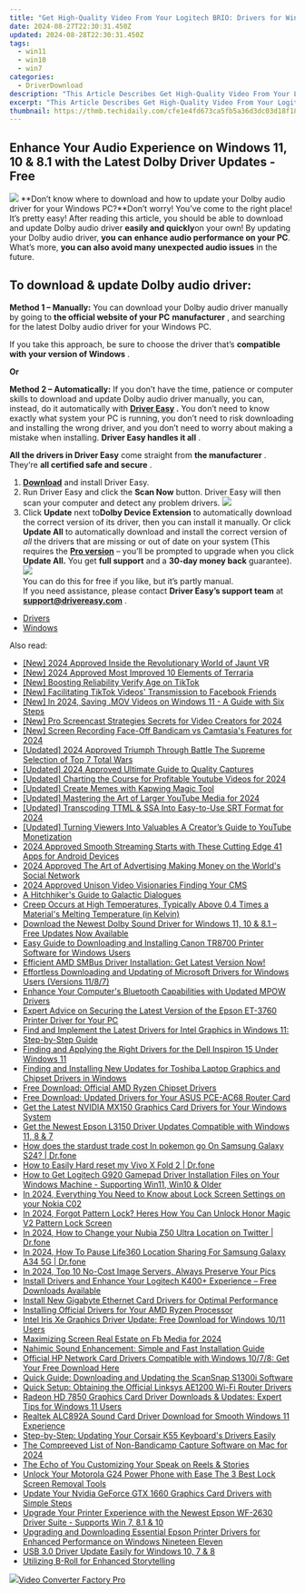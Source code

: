 ```yaml
---
title: "Get High-Quality Video From Your Logitech BRIO: Drivers for Windows 10 & 11 - Free!"
date: 2024-08-27T22:30:31.450Z
updated: 2024-08-28T22:30:31.450Z
tags:
  - win11
  - win10
  - win7
categories:
  - DriverDownload
description: "This Article Describes Get High-Quality Video From Your Logitech BRIO: Drivers for Windows 10 & 11 - Free!"
excerpt: "This Article Describes Get High-Quality Video From Your Logitech BRIO: Drivers for Windows 10 & 11 - Free!"
thumbnail: https://thmb.techidaily.com/cfe1e4fd673ca5fb5a36d3dc03d18f188db6311040ef6f07e920236b71a10c10.jpg
---
```


## Enhance Your Audio Experience on Windows 11, 10 & 8.1 with the Latest Dolby Driver Updates - Free

![](https://images.drivereasy.com/wp-content/uploads/2019/01/snap000424-300x186.png)   **Don’t know where to download and how to update your Dolby audio driver for your Windows PC?**Don’t worry! You’ve come to the right place! It’s pretty easy! After reading this article, you should be able to download and update Dolby audio driver **easily and quickly**on your own! By updating your Dolby audio driver, **you**  **can**  **enhance audio performance on your PC**. What’s more, **you can also avoid many unexpected audio issues**  in the future.

## **To download & update Dolby audio driver:**

**Method 1 – Manually:**  You can download your Dolby audio driver manually by going to **the official website of your PC** **manufacturer**  , and searching for the latest Dolby audio driver for your Windows PC.

 If you take this approach, be sure to choose the driver that’s **compatible with** **your version of Windows** .

**Or**

**Method 2 – Automatically:**   If you don’t have the time, patience or computer skills to download and update Dolby audio driver manually, you can, instead, do it automatically with **[Driver Easy](https://tools.techidaily.com/drivereasy/download/) .**  You don’t need to know exactly what system your PC is running, you don’t need to risk downloading and installing the wrong driver, and you don’t need to worry about making a mistake when installing. **Driver Easy handles it all** .

**All the drivers in Driver Easy** come straight from **the manufacturer** . They‘re **all certified safe and secure** .

1. **[Download](https://tools.techidaily.com/drivereasy/download/)**  and install Driver Easy.
2. Run Driver Easy and click the **Scan Now**  button. Driver Easy will then scan your computer and detect any problem drivers. ![](https://images.drivereasy.com/wp-content/uploads/2019/01/snap000425.png)
3. Click **Update**  next to**Dolby Device Extension** to automatically download the correct version of its driver, then you can install it manually. Or click **Update All**  to automatically download and install the correct version of _all_  the drivers that are missing or out of date on your system (This requires the **[Pro version](https://tools.techidaily.com/drivereasy/download/)**  – you’ll be prompted to upgrade when you click **Update All.** You get **full support**  and a **30-day money back**  guarantee).  
![](https://images.drivereasy.com/wp-content/uploads/2019/01/snap000426.png)  
 You can do this for free if you like, but it’s partly manual.  
 If you need assistance, please contact **Driver Easy’s support team** at [**support@drivereasy.com**](https://tools.techidaily.com/drivereasy/download/) .

* [Drivers](https://tools.techidaily.com/drivereasy/download/)
* [Windows](https://tools.techidaily.com/drivereasy/download/)

<ins class="adsbygoogle"
     style="display:block"
     data-ad-format="autorelaxed"
     data-ad-client="ca-pub-7571918770474297"
     data-ad-slot="1223367746"></ins>



<ins class="adsbygoogle"
     style="display:block"
     data-ad-client="ca-pub-7571918770474297"
     data-ad-slot="8358498916"
     data-ad-format="auto"
     data-full-width-responsive="true"></ins>

<span class="atpl-alsoreadstyle">Also read:</span>
<div><ul>
<li><a href="https://fox-http.techidaily.com/new-2024-approved-inside-the-revolutionary-world-of-jaunt-vr/"><u>[New] 2024 Approved  Inside the Revolutionary World of Jaunt VR</u></a></li>
<li><a href="https://on-screen-recording.techidaily.com/new-2024-approved-most-improved-10-elements-of-terraria/"><u>[New] 2024 Approved  Most Improved 10 Elements of Terraria</u></a></li>
<li><a href="https://extra-resources.techidaily.com/new-boosting-reliability-verify-age-on-tiktok/"><u>[New] Boosting Reliability  Verify Age on TikTok</u></a></li>
<li><a href="https://facebook-videos.techidaily.com/new-facilitating-tiktok-videos-transmission-to-facebook-friends/"><u>[New] Facilitating TikTok Videos' Transmission to Facebook Friends</u></a></li>
<li><a href="https://desktop-recording.techidaily.com/new-in-2024-saving-mov-videos-on-windows-11-a-guide-with-six-steps/"><u>[New] In 2024, Saving .MOV Videos on Windows 11 - A Guide with Six Steps</u></a></li>
<li><a href="https://screen-recording.techidaily.com/new-pro-screencast-strategies-secrets-for-video-creators-for-2024/"><u>[New] Pro Screencast Strategies  Secrets for Video Creators for 2024</u></a></li>
<li><a href="https://digital-screen-recording.techidaily.com/new-screen-recording-face-off-bandicam-vs-camtasias-features-for-2024/"><u>[New] Screen Recording Face-Off  Bandicam vs Camtasia's Features for 2024</u></a></li>
<li><a href="https://digital-screen-recording.techidaily.com/updated-2024-approved-triumph-through-battle-the-supreme-selection-of-top-7-total-wars/"><u>[Updated] 2024 Approved  Triumph Through Battle  The Supreme Selection of Top 7 Total Wars</u></a></li>
<li><a href="https://screen-activity-recording.techidaily.com/updated-2024-approved-ultimate-guide-to-quality-captures/"><u>[Updated] 2024 Approved  Ultimate Guide to Quality Captures</u></a></li>
<li><a href="https://facebook-video-footage.techidaily.com/updated-charting-the-course-for-profitable-youtube-videos-for-2024/"><u>[Updated] Charting the Course for Profitable Youtube Videos for 2024</u></a></li>
<li><a href="https://vp-tips.techidaily.com/updated-create-memes-with-kapwing-magic-tool/"><u>[Updated] Create Memes with Kapwing Magic Tool</u></a></li>
<li><a href="https://fox-helps.techidaily.com/updated-mastering-the-art-of-larger-youtube-media-for-2024/"><u>[Updated] Mastering the Art of Larger YouTube Media for 2024</u></a></li>
<li><a href="https://article-tips.techidaily.com/updated-transcoding-ttml-and-ssa-into-easy-to-use-srt-format-for-2024/"><u>[Updated] Transcoding TTML & SSA Into Easy-to-Use SRT Format for 2024</u></a></li>
<li><a href="https://eaxpv-info.techidaily.com/updated-turning-viewers-into-valuables-a-creators-guide-to-youtube-monetization/"><u>[Updated] Turning Viewers Into Valuables  A Creator’s Guide to YouTube Monetization</u></a></li>
<li><a href="https://extra-support.techidaily.com/2024-approved-smooth-streaming-starts-with-these-cutting-edge-41-apps-for-android-devices/"><u>2024 Approved  Smooth Streaming Starts with These Cutting Edge 41 Apps for Android Devices</u></a></li>
<li><a href="https://facebook-video-recording.techidaily.com/2024-approved-the-art-of-advertising-making-money-on-the-worlds-social-network/"><u>2024 Approved  The Art of Advertising  Making Money on the World's Social Network</u></a></li>
<li><a href="https://youtube-help.techidaily.com/2024-approved-unison-video-visionaries-finding-your-cms/"><u>2024 Approved  Unison Video Visionaries  Finding Your CMS</u></a></li>
<li><a href="https://mondly-stories.techidaily.com/a-hitchhikers-guide-to-galactic-dialogues/"><u>A Hitchhiker's Guide to Galactic Dialogues</u></a></li>
<li><a href="https://driver-download.techidaily.com/creep-occurs-at-high-temperatures-typically-above-04-times-a-materials-melting-temperature-in-kelvin/"><u>Creep Occurs at High Temperatures, Typically Above 0.4 Times a Material's Melting Temperature (in Kelvin)</u></a></li>
<li><a href="https://driver-download.techidaily.com/download-the-newest-dolby-sound-driver-for-windows-11-10-and-81-free-updates-now-available/"><u>Download the Newest Dolby Sound Driver for Windows 11, 10 & 8.1 – Free Updates Now Available</u></a></li>
<li><a href="https://driver-download.techidaily.com/easy-guide-to-downloading-and-installing-canon-tr8700-printer-software-for-windows-users/"><u>Easy Guide to Downloading and Installing Canon TR8700 Printer Software for Windows Users</u></a></li>
<li><a href="https://driver-download.techidaily.com/efficient-amd-smbus-driver-installation-get-latest-version-now/"><u>Efficient AMD SMBus Driver Installation: Get Latest Version Now!</u></a></li>
<li><a href="https://driver-download.techidaily.com/effortless-downloading-and-updating-of-microsoft-drivers-for-windows-users-versions-1187/"><u>Effortless Downloading and Updating of Microsoft Drivers for Windows Users (Versions 11/8/7)</u></a></li>
<li><a href="https://driver-download.techidaily.com/enhance-your-computers-bluetooth-capabilities-with-updated-mpow-drivers/"><u>Enhance Your Computer's Bluetooth Capabilities with Updated MPOW Drivers</u></a></li>
<li><a href="https://driver-download.techidaily.com/expert-advice-on-securing-the-latest-version-of-the-epson-et-3760-printer-driver-for-your-pc/"><u>Expert Advice on Securing the Latest Version of the Epson ET-3760 Printer Driver for Your PC</u></a></li>
<li><a href="https://driver-download.techidaily.com/find-and-implement-the-latest-drivers-for-intel-graphics-in-windows-11-step-by-step-guide/"><u>Find and Implement the Latest Drivers for Intel Graphics in Windows 11: Step-by-Step Guide</u></a></li>
<li><a href="https://driver-download.techidaily.com/finding-and-applying-the-right-drivers-for-the-dell-inspiron-15-under-windows-11/"><u>Finding and Applying the Right Drivers for the Dell Inspiron 15 Under Windows 11</u></a></li>
<li><a href="https://driver-download.techidaily.com/finding-and-installing-new-updates-for-toshiba-laptop-graphics-and-chipset-drivers-in-windows/"><u>Finding and Installing New Updates for Toshiba Laptop Graphics and Chipset Drivers in Windows</u></a></li>
<li><a href="https://driver-download.techidaily.com/free-download-official-amd-ryzen-chipset-drivers/"><u>Free Download: Official AMD Ryzen Chipset Drivers</u></a></li>
<li><a href="https://driver-download.techidaily.com/free-download-updated-drivers-for-your-asus-pce-ac68-router-card/"><u>Free Download: Updated Drivers for Your ASUS PCE-AC68 Router Card</u></a></li>
<li><a href="https://driver-download.techidaily.com/get-the-latest-nvidia-mx150-graphics-card-drivers-for-your-windows-system/"><u>Get the Latest NVIDIA MX150 Graphics Card Drivers for Your Windows System</u></a></li>
<li><a href="https://driver-download.techidaily.com/get-the-newest-epson-l3150-driver-updates-compatible-with-windows-11-8-and-7/"><u>Get the Newest Epson L3150 Driver Updates Compatible with Windows 11, 8 & 7</u></a></li>
<li><a href="https://change-location.techidaily.com/how-does-the-stardust-trade-cost-in-pokemon-go-on-samsung-galaxy-s24-drfone-by-drfone-virtual-android/"><u>How does the stardust trade cost In pokemon go On Samsung Galaxy S24? | Dr.fone</u></a></li>
<li><a href="https://techidaily.com/how-to-easily-hard-reset-my-vivo-x-fold-2-drfone-by-drfone-reset-android-reset-android/"><u>How to Easily Hard reset my Vivo X Fold 2 | Dr.fone</u></a></li>
<li><a href="https://driver-download.techidaily.com/how-to-get-logitech-g920-gamepad-driver-installation-files-on-your-windows-machine-supporting-win11-win10-and-older/"><u>How to Get Logitech G920 Gamepad Driver Installation Files on Your Windows Machine - Supporting Win11, Win10 & Older</u></a></li>
<li><a href="https://easy-unlock-android.techidaily.com/in-2024-everything-you-need-to-know-about-lock-screen-settings-on-your-nokia-c02-by-drfone-android/"><u>In 2024, Everything You Need to Know about Lock Screen Settings on your Nokia C02</u></a></li>
<li><a href="https://unlock-android.techidaily.com/in-2024-forgot-pattern-lock-heres-how-you-can-unlock-honor-magic-v2-pattern-lock-screen-by-drfone-android/"><u>In 2024, Forgot Pattern Lock? Heres How You Can Unlock Honor Magic V2 Pattern Lock Screen</u></a></li>
<li><a href="https://location-social.techidaily.com/in-2024-how-to-change-your-nubia-z50-ultra-location-on-twitter-drfone-by-drfone-virtual-android/"><u>In 2024, How to Change your Nubia Z50 Ultra Location on Twitter | Dr.fone</u></a></li>
<li><a href="https://location-social.techidaily.com/in-2024-how-to-pause-life360-location-sharing-for-samsung-galaxy-a34-5g-drfone-by-drfone-virtual-android/"><u>In 2024, How To Pause Life360 Location Sharing For Samsung Galaxy A34 5G | Dr.fone</u></a></li>
<li><a href="https://some-guidance.techidaily.com/in-2024-top-10-no-cost-image-servers-always-preserve-your-pics/"><u>In 2024, Top 10 No-Cost Image Servers, Always Preserve Your Pics</u></a></li>
<li><a href="https://driver-download.techidaily.com/install-drivers-and-enhance-your-logitech-k400plus-experience-free-downloads-available/"><u>Install Drivers and Enhance Your Logitech K400+ Experience – Free Downloads Available</u></a></li>
<li><a href="https://driver-download.techidaily.com/install-new-gigabyte-ethernet-card-drivers-for-optimal-performance/"><u>Install New Gigabyte Ethernet Card Drivers for Optimal Performance</u></a></li>
<li><a href="https://driver-download.techidaily.com/installing-official-drivers-for-your-amd-ryzen-processor/"><u>Installing Official Drivers for Your AMD Ryzen Processor</u></a></li>
<li><a href="https://driver-download.techidaily.com/intel-iris-xe-graphics-driver-update-free-download-for-windows-1011-users/"><u>Intel Iris Xe Graphics Driver Update: Free Download for Windows 10/11 Users</u></a></li>
<li><a href="https://facebook-clips.techidaily.com/maximizing-screen-real-estate-on-fb-media-for-2024/"><u>Maximizing Screen Real Estate on Fb Media for 2024</u></a></li>
<li><a href="https://driver-download.techidaily.com/nahimic-sound-enhancement-simple-and-fast-installation-guide/"><u>Nahimic Sound Enhancement: Simple and Fast Installation Guide</u></a></li>
<li><a href="https://driver-download.techidaily.com/official-hp-network-card-drivers-compatible-with-windows-1078-get-your-free-download-here/"><u>Official HP Network Card Drivers Compatible with Windows 10/7/8: Get Your Free Download Here</u></a></li>
<li><a href="https://driver-download.techidaily.com/quick-guide-downloading-and-updating-the-scansnap-s1300i-software/"><u>Quick Guide: Downloading and Updating the ScanSnap S1300i Software</u></a></li>
<li><a href="https://driver-download.techidaily.com/quick-setup-obtaining-the-official-linksys-ae1200-wi-fi-router-drivers/"><u>Quick Setup: Obtaining the Official Linksys AE1200 Wi-Fi Router Drivers</u></a></li>
<li><a href="https://driver-download.techidaily.com/radeon-hd-7850-graphics-card-driver-downloads-and-updates-expert-tips-for-windows-11-users/"><u>Radeon HD 7850 Graphics Card Driver Downloads & Updates: Expert Tips for Windows 11 Users</u></a></li>
<li><a href="https://driver-download.techidaily.com/realtek-alc892a-sound-card-driver-download-for-smooth-windows-11-experience/"><u>Realtek ALC892A Sound Card Driver Download for Smooth Windows 11 Experience</u></a></li>
<li><a href="https://driver-download.techidaily.com/step-by-step-updating-your-corsair-k55-keyboards-drivers-easily/"><u>Step-by-Step: Updating Your Corsair K55 Keyboard's Drivers Easily</u></a></li>
<li><a href="https://screen-video-capture.techidaily.com/the-compreeved-list-of-non-bandicamp-capture-software-on-mac-for-2024/"><u>The Compreeved List of Non-Bandicamp Capture Software on Mac for 2024</u></a></li>
<li><a href="https://instagram-video-files.techidaily.com/the-echo-of-you-customizing-your-speak-on-reels-and-stories/"><u>The Echo of You  Customizing Your Speak on Reels & Stories</u></a></li>
<li><a href="https://easy-unlock-android.techidaily.com/unlock-your-motorola-g24-power-phone-with-ease-the-3-best-lock-screen-removal-tools-by-drfone-android/"><u>Unlock Your Motorola G24 Power Phone with Ease The 3 Best Lock Screen Removal Tools</u></a></li>
<li><a href="https://driver-download.techidaily.com/update-your-nvidia-geforce-gtx-1660-graphics-card-drivers-with-simple-steps/"><u>Update Your Nvidia GeForce GTX 1660 Graphics Card Drivers with Simple Steps</u></a></li>
<li><a href="https://driver-download.techidaily.com/upgrade-your-printer-experience-with-the-newest-epson-wf-2630-driver-suite-supports-win-7-81-and-10/"><u>Upgrade Your Printer Experience with the Newest Epson WF-2630 Driver Suite - Supports Win 7, 8.1 & 10</u></a></li>
<li><a href="https://driver-download.techidaily.com/upgrading-and-downloading-essential-epson-printer-drivers-for-enhanced-performance-on-windows-nineteen-eleven/"><u>Upgrading and Downloading Essential Epson Printer Drivers for Enhanced Performance on Windows Nineteen Eleven</u></a></li>
<li><a href="https://driver-download.techidaily.com/usb-30-driver-update-easily-for-windows-10-7-and-8/"><u>USB 3.0 Driver Update Easily for Windows 10, 7 & 8</u></a></li>
<li><a href="https://extra-tips.techidaily.com/utilizing-b-roll-for-enhanced-storytelling/"><u>Utilizing B-Roll for Enhanced Storytelling</u></a></li>
</ul></div>

<!-- affiliate ads begin -->
<a href="https://secure.2checkout.com/order/checkout.php?PRODS=4537547&QTY=1&AFFILIATE=108875&CART=1"><img src="https://secure.avangate.com/images/merchant/4b0a0290ad7df100b77e86839989a75e/products/vcfpro.png" border="0">Video Converter Factory Pro</a>
<!-- affiliate ads end -->